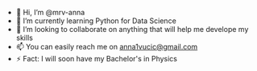 - 👋 Hi, I’m @mrv-anna
- 🌱 I’m currently learning Python for Data Science
- 💞️ I’m looking to collaborate on anything that will help me develope my skills
- 📫 You can easily reach me on anna1vucic@gmail.com
- ⚡ Fact: I will soon have my Bachelor's in Physics

<!---
mrv-anna/mrv-anna is a ✨ special ✨ repository because its `README.md` (this file) appears on your GitHub profile.
You can click the Preview link to take a look at your changes.
--->
